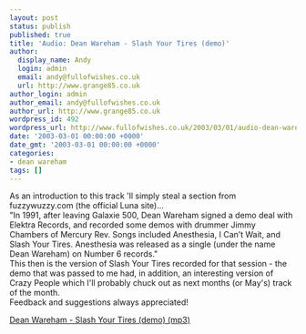 ```yaml
---
layout: post
status: publish
published: true
title: 'Audio: Dean Wareham - Slash Your Tires (demo)'
author:
  display_name: Andy
  login: admin
  email: andy@fullofwishes.co.uk
  url: http://www.grange85.co.uk
author_login: admin
author_email: andy@fullofwishes.co.uk
author_url: http://www.grange85.co.uk
wordpress_id: 492
wordpress_url: http://www.fullofwishes.co.uk/2003/03/01/audio-dean-wareham-slash-your-tires-demo/
date: '2003-03-01 00:00:00 +0000'
date_gmt: '2003-03-01 00:00:00 +0000'
categories:
- dean wareham
tags: []
---
```

<p>As an introduction to this track 'll simply steal a section from fuzzywuzzy.com (the official Luna site)...<br />"In 1991, after leaving Galaxie 500, Dean Wareham signed a demo deal with Elektra Records, and recorded some demos with drummer Jimmy Chambers of Mercury Rev. Songs included Anesthesia, I Can’t Wait, and Slash Your Tires. Anesthesia was released as a single (under the name Dean Wareham) on Number 6 records."<br />This then is the version of Slash Your Tires recorded for that session - the demo that was passed to me had, in addition, an interesting version of Crazy People which I'll probably chuck out as next months (or May's) track of the month.<br />Feedback and suggestions always appreciated!</p>
<p><a href="http://www.box.net/shared/ckgklyxfur">Dean Wareham - Slash Your Tires (demo) (mp3)</a></p>
